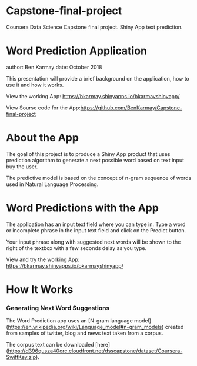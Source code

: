 # Capstone-final-project
Coursera Data Science Capstone final project. Shiny App text prediction. 


Word Prediction Application
========================================================
author: Ben Karmay
date: October 2018

This presentation will provide a brief background on the application, how to use it and how it works.

View the working App: <https://bkarmay.shinyapps.io/bkarmayshinyapp/>

View Sourse code for the App:<https://github.com/BenKarmay/Capstone-final-project>

About the App
========================================================

The goal of this project is to produce a Shiny App product that uses prediction algorithm to generate a next possible word based on text input buy the user.


The predictive model is based on the concept of n-gram sequence of words used in Natural Language Processing.



Word Predictions with the App
========================================================

The application has an input text field where you can type in. Type a word or incomplete phrase in the input text field and click on the Predict button. 

 
Your input phrase along with suggested next words will be shown to the right of the textbox with a few seconds delay as you type.

View and try the working App: <https://bkarmay.shinyapps.io/bkarmayshinyapp/>


How It Works
========================================================

### Generating Next Word Suggestions

The Word Prediction app uses an [N-gram language model] (https://en.wikipedia.org/wiki/Language_model#n-gram_models) created from samples of twitter, blog and news text taken from a corpus. 

The corpus text can be downloaded [here] (https://d396qusza40orc.cloudfront.net/dsscapstone/dataset/Coursera-SwiftKey.zip).
